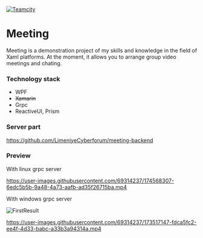 <a href="https://github.com/LimeniyeCyberforum/Meeting"><img src="https://img.shields.io/badge/build-passing-brightgreen" alt="Teamcity"/></a>

# Meeting

Meeting is a demonstration project of my skills and knowledge in the field of Xaml platforms.
At the moment, it allows you to arrange group video meetings and chating.

### Technology stack

- WPF
- ~~Xamarin~~
- Grpc
- ReactiveUI, Prism

### Server part

https://github.com/LimeniyeCyberforum/meeting-backend 

### Preview

With linux grpc server

https://user-images.githubusercontent.com/69314237/174568307-6edc5b5b-9a48-4a73-aafb-ad35f26715ba.mp4

With windows grpc server

![FirstResult](https://user-images.githubusercontent.com/69314237/173238871-c4aa1190-1f58-48d2-b5dc-baef62598a59.png)

https://user-images.githubusercontent.com/69314237/173517147-fdca5fc2-ee4f-4d33-babc-a33b3a94314a.mp4

